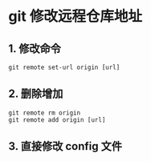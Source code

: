 # git 修改远程仓库地址

## 1. 修改命令

```
git remote set-url origin [url]
```

## 2. 删除增加

```
git remote rm origin
git remote add origin [url]
```

## 3. 直接修改 config 文件